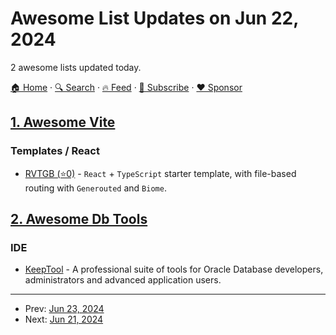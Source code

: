 # Awesome List Updates on Jun 22, 2024

2 awesome lists updated today.

[🏠 Home](/README.md) · [🔍 Search](https://www.trackawesomelist.com/search/) · [🔥 Feed](https://www.trackawesomelist.com/rss.xml) · [📮 Subscribe](https://trackawesomelist.us17.list-manage.com/subscribe?u=d2f0117aa829c83a63ec63c2f&id=36a103854c) · [❤️  Sponsor](https://github.com/sponsors/theowenyoung)



## [1. Awesome Vite](/content/vitejs/awesome-vite/README.md)

### Templates / React

*   [RVTGB (⭐0)](https://github.com/up2dul/rvtgb) - `React` + `TypeScript` starter template, with file-based routing with `Generouted` and `Biome`.

## [2. Awesome Db Tools](/content/mgramin/awesome-db-tools/README.md)

### IDE

*   [KeepTool](https://keeptool.com) - A professional suite of tools for Oracle Database developers, administrators and advanced application users.

---

- Prev: [Jun 23, 2024](/content/2024/06/23/README.md)
- Next: [Jun 21, 2024](/content/2024/06/21/README.md)
